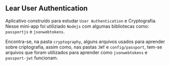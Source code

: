 ## Lear User Authentication

Aplicativo construído para estudar `User Authentication` e Cryptografia.  
Nesse mini-app foi utiliziado `Nodejs` com algumas bibliotecas como: `passportjs` e `jsonwebtokens`.

Encontra-se, na pasta `cryptography`, alguns arquivos usados para aprender sobre criptografia, assim como, nas pastas `JWT` e `config/passport`, tem-se arquivos que foram utilizados para aprender como `jsonwebtokens` e `passport-jwt` funcionam.